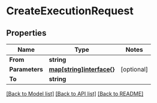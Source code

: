 # CreateExecutionRequest

## Properties
Name | Type | Notes
------------ | ------------- | -------------
**From** | **string** | 
**Parameters** | [**map[string]interface{}**](.md) | [optional] 
**To** | **string** | 

[[Back to Model list]](../README.md#documentation-for-models) [[Back to API list]](../README.md#documentation-for-api-endpoints) [[Back to README]](../README.md)


